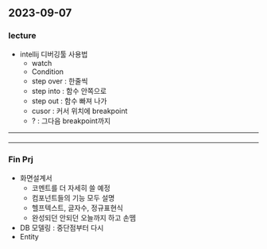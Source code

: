## 2023-09-07
### lecture
- intellij 디버깅툴 사용법
  - watch
  - Condition
  - step over : 한줄씩
  - step into : 함수 안쪽으로
  - step out : 함수 빠져 나가
  - cusor : 커서 위치에 breakpoint
  - ? : 그다음 breakpoint까지
---
####  
---
### Fin Prj
- 화면설계서
  - 코멘트를 더 자세히 쓸 예정
  - 컴포넌트들의 기능 모두 설명
  - 헬프텍스트, 글자수, 정규표현식
  - 완성되던 안되던 오늘까지 하고 손뗌
- DB 모델링 : 중단점부터 다시 
- Entity  